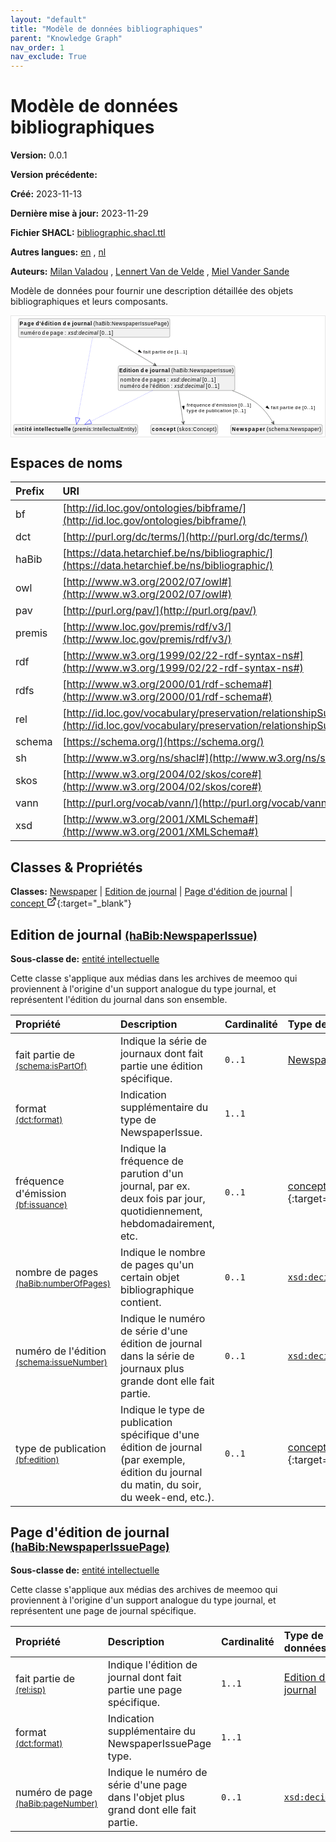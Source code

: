 ```yaml
---
layout: "default"
title: "Modèle de données bibliographiques"
parent: "Knowledge Graph"
nav_order: 1
nav_exclude: True
---
```

<svg xmlns="http://www.w3.org/2000/svg" style="display: none;"><symbol id="svg-external-link" width="24" height="24" viewBox="0 0 24 24" fill="none" stroke="currentColor" stroke-width="2" stroke-linecap="round" stroke-linejoin="round" class="feather feather-external-link"><title id="svg-external-link-title">(external link)</title><path d="M18 13v6a2 2 0 0 1-2 2H5a2 2 0 0 1-2-2V8a2 2 0 0 1 2-2h6"></path><polyline points="15 3 21 3 21 9"></polyline><line x1="10" y1="14" x2="21" y2="3"></line> </symbol></svg>

Modèle de données bibliographiques
====================

**Version:** 0.0.1

**Version précédente:** 

**Créé:** 2023-11-13

**Dernière mise à jour:** 2023-11-29

**Fichier SHACL:** [bibliographic.shacl.ttl](bibliographic.shacl.ttl)

**Autres langues:**
[en](../en)
, [nl](../nl)

**Auteurs:**
[Milan Valadou](mailto:milan.valadou@meemoo.be)
, [Lennert Van de Velde](mailto:lennert.vandevelde@meemoo.be)
, [Miel Vander Sande](mailto:miel.vandersande@meemoo.be)


Modèle de données pour fournir une description détaillée des objets bibliographiques et leurs composants.

<div class="wrap">
  <div class="zoom">
  <svg xmlns="http://www.w3.org/2000/svg" xmlns:xlink="http://www.w3.org/1999/xlink" contentStyleType="text/css" preserveAspectRatio="none" version="1.1" viewBox="0 0 850 326" zoomAndPan="magnify"><defs/><g><a href="#schema%3ANewspaper" target="_top" title="#schema%3ANewspaper" xlink:actuate="onRequest" xlink:href="#schema%3ANewspaper" xlink:show="new" xlink:title="#schema%3ANewspaper" xlink:type="simple"><g id="elem_schema_Newspaper"><rect codeLine="15" fill="#F1F1F1" height="26.2969" id="schema_Newspaper" rx="3.5" ry="3.5" style="stroke:#181818;stroke-width:0.5;" width="248" x="595" y="294"/><text fill="#000000" font-family="sans-serif" font-size="14" font-weight="bold" lengthAdjust="spacing" textLength="90" x="598" y="311.9951">Newspaper</text><text fill="#000000" font-family="sans-serif" font-size="14" lengthAdjust="spacing" textLength="4" x="688" y="311.9951"> </text><text fill="#000000" font-family="sans-serif" font-size="14" lengthAdjust="spacing" textLength="148" x="692" y="311.9951">(schema:Newspaper)</text></g></a><a href="#haBib%3ANewspaperIssue" target="_top" title="#haBib%3ANewspaperIssue" xlink:actuate="onRequest" xlink:href="#haBib%3ANewspaperIssue" xlink:show="new" xlink:title="#haBib%3ANewspaperIssue" xlink:type="simple"><g id="elem_haBib_NewspaperIssue"><rect codeLine="16" fill="#F1F1F1" height="66.8906" id="haBib_NewspaperIssue" rx="3.5" ry="3.5" style="stroke:#181818;stroke-width:0.5;" width="316" x="290" y="135"/><text fill="#000000" font-family="sans-serif" font-size="14" font-weight="bold" lengthAdjust="spacing" textLength="53" x="293" y="152.9951">Edition</text><text fill="#000000" font-family="sans-serif" font-size="14" font-weight="bold" lengthAdjust="spacing" textLength="5" x="346" y="152.9951"> </text><text fill="#000000" font-family="sans-serif" font-size="14" font-weight="bold" lengthAdjust="spacing" textLength="20" x="351" y="152.9951">de</text><text fill="#000000" font-family="sans-serif" font-size="14" font-weight="bold" lengthAdjust="spacing" textLength="5" x="371" y="152.9951"> </text><text fill="#000000" font-family="sans-serif" font-size="14" font-weight="bold" lengthAdjust="spacing" textLength="54" x="376" y="152.9951">journal</text><text fill="#000000" font-family="sans-serif" font-size="14" lengthAdjust="spacing" textLength="4" x="430" y="152.9951"> </text><text fill="#000000" font-family="sans-serif" font-size="14" lengthAdjust="spacing" textLength="169" x="434" y="152.9951">(haBib:NewspaperIssue)</text><line style="stroke:#181818;stroke-width:0.5;" x1="291" x2="605" y1="161.2969" y2="161.2969"/><text fill="#000000" font-family="sans-serif" font-size="14" lengthAdjust="spacing" textLength="54" x="296" y="178.292">nombre</text><text fill="#000000" font-family="sans-serif" font-size="14" lengthAdjust="spacing" textLength="4" x="350" y="178.292"> </text><text fill="#000000" font-family="sans-serif" font-size="14" lengthAdjust="spacing" textLength="18" x="354" y="178.292">de</text><text fill="#000000" font-family="sans-serif" font-size="14" lengthAdjust="spacing" textLength="4" x="372" y="178.292"> </text><text fill="#000000" font-family="sans-serif" font-size="14" lengthAdjust="spacing" textLength="43" x="376" y="178.292">pages</text><text fill="#000000" font-family="sans-serif" font-size="14" lengthAdjust="spacing" textLength="4" x="419" y="178.292"> </text><text fill="#000000" font-family="sans-serif" font-size="14" lengthAdjust="spacing" textLength="5" x="423" y="178.292">:</text><text fill="#000000" font-family="sans-serif" font-size="14" lengthAdjust="spacing" textLength="4" x="428" y="178.292"> </text><text fill="#000000" font-family="sans-serif" font-size="14" font-style="italic" lengthAdjust="spacing" textLength="82" x="432" y="178.292">xsd:decimal</text><text fill="#000000" font-family="sans-serif" font-size="14" lengthAdjust="spacing" textLength="4" x="514" y="178.292"> </text><text fill="#000000" font-family="sans-serif" font-size="14" lengthAdjust="spacing" textLength="36" x="518" y="178.292">[0..1]</text><text fill="#000000" font-family="sans-serif" font-size="14" lengthAdjust="spacing" textLength="54" x="296" y="194.5889">numéro</text><text fill="#000000" font-family="sans-serif" font-size="14" lengthAdjust="spacing" textLength="4" x="350" y="194.5889"> </text><text fill="#000000" font-family="sans-serif" font-size="14" lengthAdjust="spacing" textLength="18" x="354" y="194.5889">de</text><text fill="#000000" font-family="sans-serif" font-size="14" lengthAdjust="spacing" textLength="4" x="372" y="194.5889"> </text><text fill="#000000" font-family="sans-serif" font-size="14" lengthAdjust="spacing" textLength="53" x="376" y="194.5889">l'édition</text><text fill="#000000" font-family="sans-serif" font-size="14" lengthAdjust="spacing" textLength="4" x="429" y="194.5889"> </text><text fill="#000000" font-family="sans-serif" font-size="14" lengthAdjust="spacing" textLength="5" x="433" y="194.5889">:</text><text fill="#000000" font-family="sans-serif" font-size="14" lengthAdjust="spacing" textLength="4" x="438" y="194.5889"> </text><text fill="#000000" font-family="sans-serif" font-size="14" font-style="italic" lengthAdjust="spacing" textLength="82" x="442" y="194.5889">xsd:decimal</text><text fill="#000000" font-family="sans-serif" font-size="14" lengthAdjust="spacing" textLength="4" x="524" y="194.5889"> </text><text fill="#000000" font-family="sans-serif" font-size="14" lengthAdjust="spacing" textLength="36" x="528" y="194.5889">[0..1]</text></g></a><a href="#premis%3AIntellectualEntity" target="_top" title="#premis%3AIntellectualEntity" xlink:actuate="onRequest" xlink:href="#premis%3AIntellectualEntity" xlink:show="new" xlink:title="#premis%3AIntellectualEntity" xlink:type="simple"><g id="elem_premis_IntellectualEntity"><rect codeLine="19" fill="#F1F1F1" height="26.2969" id="premis_IntellectualEntity" rx="3.5" ry="3.5" style="stroke:#181818;stroke-width:0.5;" width="336" x="7" y="294"/><text fill="#000000" font-family="sans-serif" font-size="14" font-weight="bold" lengthAdjust="spacing" textLength="46" x="10" y="311.9951">entité</text><text fill="#000000" font-family="sans-serif" font-size="14" font-weight="bold" lengthAdjust="spacing" textLength="5" x="56" y="311.9951"> </text><text fill="#000000" font-family="sans-serif" font-size="14" font-weight="bold" lengthAdjust="spacing" textLength="101" x="61" y="311.9951">intellectuelle</text><text fill="#000000" font-family="sans-serif" font-size="14" lengthAdjust="spacing" textLength="4" x="162" y="311.9951"> </text><text fill="#000000" font-family="sans-serif" font-size="14" lengthAdjust="spacing" textLength="174" x="166" y="311.9951">(premis:IntellectualEntity)</text></g></a><a href="#haBib%3ANewspaperIssuePage" target="_top" title="#haBib%3ANewspaperIssuePage" xlink:actuate="onRequest" xlink:href="#haBib%3ANewspaperIssuePage" xlink:show="new" xlink:title="#haBib%3ANewspaperIssuePage" xlink:type="simple"><g id="elem_haBib_NewspaperIssuePage"><rect codeLine="18" fill="#F1F1F1" height="50.5938" id="haBib_NewspaperIssuePage" rx="3.5" ry="3.5" style="stroke:#181818;stroke-width:0.5;" width="410" x="20" y="7"/><text fill="#000000" font-family="sans-serif" font-size="14" font-weight="bold" lengthAdjust="spacing" textLength="39" x="23" y="24.9951">Page</text><text fill="#000000" font-family="sans-serif" font-size="14" font-weight="bold" lengthAdjust="spacing" textLength="5" x="62" y="24.9951"> </text><text fill="#000000" font-family="sans-serif" font-size="14" font-weight="bold" lengthAdjust="spacing" textLength="68" x="67" y="24.9951">d'édition</text><text fill="#000000" font-family="sans-serif" font-size="14" font-weight="bold" lengthAdjust="spacing" textLength="5" x="135" y="24.9951"> </text><text fill="#000000" font-family="sans-serif" font-size="14" font-weight="bold" lengthAdjust="spacing" textLength="20" x="140" y="24.9951">de</text><text fill="#000000" font-family="sans-serif" font-size="14" font-weight="bold" lengthAdjust="spacing" textLength="5" x="160" y="24.9951"> </text><text fill="#000000" font-family="sans-serif" font-size="14" font-weight="bold" lengthAdjust="spacing" textLength="54" x="165" y="24.9951">journal</text><text fill="#000000" font-family="sans-serif" font-size="14" lengthAdjust="spacing" textLength="4" x="219" y="24.9951"> </text><text fill="#000000" font-family="sans-serif" font-size="14" lengthAdjust="spacing" textLength="204" x="223" y="24.9951">(haBib:NewspaperIssuePage)</text><line style="stroke:#181818;stroke-width:0.5;" x1="21" x2="429" y1="33.2969" y2="33.2969"/><text fill="#000000" font-family="sans-serif" font-size="14" lengthAdjust="spacing" textLength="54" x="26" y="50.292">numéro</text><text fill="#000000" font-family="sans-serif" font-size="14" lengthAdjust="spacing" textLength="4" x="80" y="50.292"> </text><text fill="#000000" font-family="sans-serif" font-size="14" lengthAdjust="spacing" textLength="18" x="84" y="50.292">de</text><text fill="#000000" font-family="sans-serif" font-size="14" lengthAdjust="spacing" textLength="4" x="102" y="50.292"> </text><text fill="#000000" font-family="sans-serif" font-size="14" lengthAdjust="spacing" textLength="35" x="106" y="50.292">page</text><text fill="#000000" font-family="sans-serif" font-size="14" lengthAdjust="spacing" textLength="4" x="141" y="50.292"> </text><text fill="#000000" font-family="sans-serif" font-size="14" lengthAdjust="spacing" textLength="5" x="145" y="50.292">:</text><text fill="#000000" font-family="sans-serif" font-size="14" lengthAdjust="spacing" textLength="4" x="150" y="50.292"> </text><text fill="#000000" font-family="sans-serif" font-size="14" font-style="italic" lengthAdjust="spacing" textLength="82" x="154" y="50.292">xsd:decimal</text><text fill="#000000" font-family="sans-serif" font-size="14" lengthAdjust="spacing" textLength="4" x="236" y="50.292"> </text><text fill="#000000" font-family="sans-serif" font-size="14" lengthAdjust="spacing" textLength="36" x="240" y="50.292">[0..1]</text></g></a><a href="../../terms/fr#skos%3AConcept" target="_top" title="../../terms/fr#skos%3AConcept" xlink:actuate="onRequest" xlink:href="../../terms/fr#skos%3AConcept" xlink:show="new" xlink:title="../../terms/fr#skos%3AConcept" xlink:type="simple"><g id="elem_skos_Concept"><rect codeLine="20" fill="#F1F1F1" height="26.2969" id="skos_Concept" rx="3.5" ry="3.5" style="stroke:#181818;stroke-width:0.5;" width="181" x="378.5" y="294"/><text fill="#000000" font-family="sans-serif" font-size="14" font-weight="bold" lengthAdjust="spacing" textLength="64" x="381.5" y="311.9951">concept</text><text fill="#000000" font-family="sans-serif" font-size="14" lengthAdjust="spacing" textLength="4" x="445.5" y="311.9951"> </text><text fill="#000000" font-family="sans-serif" font-size="14" lengthAdjust="spacing" textLength="107" x="449.5" y="311.9951">(skos:Concept)</text></g></a><g id="link_haBib_NewspaperIssue_premis_IntellectualEntity"><path codeLine="24" d="M382.96,202.02 C323.97,231.51 256.2997,265.3502 215.4197,285.7902 " fill="none" id="haBib_NewspaperIssue-to-premis_IntellectualEntity" style="stroke:#0000FF;stroke-width:1.0;stroke-dasharray:1.0,3.0;"/><polygon fill="none" points="199.32,293.84,218.103,291.1567,212.7364,280.4236,199.32,293.84" style="stroke:#0000FF;stroke-width:1.0;"/></g><g id="link_haBib_NewspaperIssue_schema_Newspaper"><path codeLine="28" d="M599.17,202.06 C620.2,210.01 640.81,219.85 659,232 C683.35,248.26 699.6774,272.2328 709.3074,288.6728 " fill="none" id="haBib_NewspaperIssue-to-schema_Newspaper" style="stroke:#454645;stroke-width:1.0;"/><polygon fill="#454645" points="712.34,293.85,711.2425,284.0625,709.8128,289.5357,704.3396,288.106,712.34,293.85" style="stroke:#454645;stroke-width:1.0;"/><polygon fill="#000000" points="698.9303,251.1572,693.6371,243.2557,690.0036,247.8761,698.9303,251.1572" style="stroke:#000000;stroke-width:1.0;"/><text fill="#000000" font-family="sans-serif" font-size="13" lengthAdjust="spacing" textLength="20" x="704" y="252.5669">fait</text><text fill="#000000" font-family="sans-serif" font-size="13" lengthAdjust="spacing" textLength="4" x="724" y="252.5669"> </text><text fill="#000000" font-family="sans-serif" font-size="13" lengthAdjust="spacing" textLength="37" x="728" y="252.5669">partie</text><text fill="#000000" font-family="sans-serif" font-size="13" lengthAdjust="spacing" textLength="4" x="765" y="252.5669"> </text><text fill="#000000" font-family="sans-serif" font-size="13" lengthAdjust="spacing" textLength="16" x="769" y="252.5669">de</text><text fill="#000000" font-family="sans-serif" font-size="13" lengthAdjust="spacing" textLength="4" x="785" y="252.5669"> </text><text fill="#000000" font-family="sans-serif" font-size="13" lengthAdjust="spacing" textLength="34" x="789" y="252.5669">[0..1]</text></g><g id="link_haBib_NewspaperIssue_skos_Concept"><path codeLine="29" d="M453.03,202.2 C457.57,231.69 463.0892,267.5595 466.2192,287.9395 " fill="none" id="haBib_NewspaperIssue-to-skos_Concept" style="stroke:#454645;stroke-width:1.0;"/><polygon fill="#454645" points="467.13,293.87,469.7174,284.3671,466.371,288.9279,461.8101,285.5815,467.13,293.87" style="stroke:#454645;stroke-width:1.0;"/><polygon fill="#000000" points="467.7602,253.0747,469.2897,243.6879,463.4802,244.5816,467.7602,253.0747" style="stroke:#000000;stroke-width:1.0;"/><text fill="#000000" font-family="sans-serif" font-size="13" lengthAdjust="spacing" textLength="64" x="476" y="245.0669">fréquence</text><text fill="#000000" font-family="sans-serif" font-size="13" lengthAdjust="spacing" textLength="4" x="540" y="245.0669"> </text><text fill="#000000" font-family="sans-serif" font-size="13" lengthAdjust="spacing" textLength="68" x="544" y="245.0669">d'émission</text><text fill="#000000" font-family="sans-serif" font-size="13" lengthAdjust="spacing" textLength="4" x="612" y="245.0669"> </text><text fill="#000000" font-family="sans-serif" font-size="13" lengthAdjust="spacing" textLength="34" x="616" y="245.0669">[0..1]</text><text fill="#000000" font-family="sans-serif" font-size="13" lengthAdjust="spacing" textLength="28" x="476" y="260.1997">type</text><text fill="#000000" font-family="sans-serif" font-size="13" lengthAdjust="spacing" textLength="4" x="504" y="260.1997"> </text><text fill="#000000" font-family="sans-serif" font-size="13" lengthAdjust="spacing" textLength="16" x="508" y="260.1997">de</text><text fill="#000000" font-family="sans-serif" font-size="13" lengthAdjust="spacing" textLength="4" x="524" y="260.1997"> </text><text fill="#000000" font-family="sans-serif" font-size="13" lengthAdjust="spacing" textLength="69" x="528" y="260.1997">publication</text><text fill="#000000" font-family="sans-serif" font-size="13" lengthAdjust="spacing" textLength="4" x="597" y="260.1997"> </text><text fill="#000000" font-family="sans-serif" font-size="13" lengthAdjust="spacing" textLength="34" x="601" y="260.1997">[0..1]</text></g><g id="link_haBib_NewspaperIssuePage_premis_IntellectualEntity"><path codeLine="32" d="M220.47,58.16 C210.09,114.76 188.1121,234.5862 180.4721,276.1762 " fill="none" id="haBib_NewspaperIssuePage-to-premis_IntellectualEntity" style="stroke:#0000FF;stroke-width:1.0;stroke-dasharray:1.0,3.0;"/><polygon fill="none" points="177.22,293.88,186.3734,277.2603,174.5709,275.0922,177.22,293.88" style="stroke:#0000FF;stroke-width:1.0;"/></g><g id="link_haBib_NewspaperIssuePage_haBib_NewspaperIssue"><path codeLine="35" d="M265.9,58.08 C301.86,79.69 349.3269,108.21 388.7569,131.9 " fill="none" id="haBib_NewspaperIssuePage-to-haBib_NewspaperIssue" style="stroke:#454645;stroke-width:1.0;"/><polygon fill="#454645" points="393.9,134.99,388.2454,126.9262,389.6141,132.415,384.1253,133.7837,393.9,134.99" style="stroke:#454645;stroke-width:1.0;"/><polygon fill="#000000" points="353.2858,99.1416,347.0463,91.9639,344.019,97.0022,353.2858,99.1416" style="stroke:#000000;stroke-width:1.0;"/><text fill="#000000" font-family="sans-serif" font-size="13" lengthAdjust="spacing" textLength="20" x="358" y="101.0669">fait</text><text fill="#000000" font-family="sans-serif" font-size="13" lengthAdjust="spacing" textLength="4" x="378" y="101.0669"> </text><text fill="#000000" font-family="sans-serif" font-size="13" lengthAdjust="spacing" textLength="37" x="382" y="101.0669">partie</text><text fill="#000000" font-family="sans-serif" font-size="13" lengthAdjust="spacing" textLength="4" x="419" y="101.0669"> </text><text fill="#000000" font-family="sans-serif" font-size="13" lengthAdjust="spacing" textLength="16" x="423" y="101.0669">de</text><text fill="#000000" font-family="sans-serif" font-size="13" lengthAdjust="spacing" textLength="4" x="439" y="101.0669"> </text><text fill="#000000" font-family="sans-serif" font-size="13" lengthAdjust="spacing" textLength="34" x="443" y="101.0669">[1..1]</text></g></g></svg>
  </div>
</div>

## Espaces de noms

| Prefix | URI      |
| :----- | :------- |
| bf     | [http://id.loc.gov/ontologies/bibframe/](http://id.loc.gov/ontologies/bibframe/) |
| dct     | [http://purl.org/dc/terms/](http://purl.org/dc/terms/) |
| haBib     | [https://data.hetarchief.be/ns/bibliographic/](https://data.hetarchief.be/ns/bibliographic/) |
| owl     | [http://www.w3.org/2002/07/owl#](http://www.w3.org/2002/07/owl#) |
| pav     | [http://purl.org/pav/](http://purl.org/pav/) |
| premis     | [http://www.loc.gov/premis/rdf/v3/](http://www.loc.gov/premis/rdf/v3/) |
| rdf     | [http://www.w3.org/1999/02/22-rdf-syntax-ns#](http://www.w3.org/1999/02/22-rdf-syntax-ns#) |
| rdfs     | [http://www.w3.org/2000/01/rdf-schema#](http://www.w3.org/2000/01/rdf-schema#) |
| rel     | [http://id.loc.gov/vocabulary/preservation/relationshipSubType/](http://id.loc.gov/vocabulary/preservation/relationshipSubType/) |
| schema     | [https://schema.org/](https://schema.org/) |
| sh     | [http://www.w3.org/ns/shacl#](http://www.w3.org/ns/shacl#) |
| skos     | [http://www.w3.org/2004/02/skos/core#](http://www.w3.org/2004/02/skos/core#) |
| vann     | [http://purl.org/vocab/vann/](http://purl.org/vocab/vann/) |
| xsd     | [http://www.w3.org/2001/XMLSchema#](http://www.w3.org/2001/XMLSchema#) |

## Classes & Propriétés

**Classes:** 
 [Newspaper](#schema%3ANewspaper) |  [Edition de journal](#haBib%3ANewspaperIssue) |  [Page d'édition de journal](#haBib%3ANewspaperIssuePage) |  [concept <svg class="svg-external-link" viewBox="0 0 24 24" aria-labelledby="svg-external-link-title"><use xlink:href="#svg-external-link"></use></svg>](../../terms/fr#skos%3AConcept){:target="_blank"}
## <a id="haBib%3ANewspaperIssue"></a>Edition de journal <small>[(haBib:NewspaperIssue)](https://data.hetarchief.be/ns/bibliographic/NewspaperIssue)</small>


**Sous-classe de:** 
[entité intellectuelle](#premis%3AIntellectualEntity)

Cette classe s'applique aux médias dans les archives de meemoo qui proviennent à l'origine d'un support analogue du type journal, et représentent l'édition du journal dans son ensemble.

| Propriété | Description | Cardinalité | Type de données |
| :------ | :---------- | :---------- | :------- |
| <a id='schema%3AisPartOf'></a>fait partie de <br> <small>[(schema:isPartOf)](https://schema.org/isPartOf)</small> | Indique la série de journaux dont fait partie une édition spécifique. | `0..1` | [Newspaper](#schema%3ANewspaper)  |
| <a id='dct%3Aformat'></a>format <br> <small>[(dct:format)](http://purl.org/dc/terms/format)</small> | Indication supplémentaire du type de NewspaperIssue. | `1..1` |   |
| <a id='bf%3Aissuance'></a>fréquence d'émission <br> <small>[(bf:issuance)](http://id.loc.gov/ontologies/bibframe/issuance)</small> | Indique la fréquence de parution d'un journal, par ex. deux fois par jour, quotidiennement, hebdomadairement, etc. | `0..1` | [concept <svg class="svg-external-link" viewBox="0 0 24 24" aria-labelledby="svg-external-link-title"><use xlink:href="#svg-external-link"></use></svg>](../../terms/fr#skos%3AConcept){:target="_blank"}  |
| <a id='haBib%3AnumberOfPages'></a>nombre de pages <br> <small>[(haBib:numberOfPages)](https://data.hetarchief.be/ns/bibliographic/numberOfPages)</small> | Indique le nombre de pages qu'un certain objet bibliographique contient. | `0..1` | [`xsd:decimal`](http://www.w3.org/2001/XMLSchema#decimal)  |
| <a id='schema%3AissueNumber'></a>numéro de l'édition <br> <small>[(schema:issueNumber)](https://schema.org/issueNumber)</small> | Indique le numéro de série d'une édition de journal dans la série de journaux plus grande dont elle fait partie. | `0..1` | [`xsd:decimal`](http://www.w3.org/2001/XMLSchema#decimal)  |
| <a id='bf%3Aedition'></a>type de publication <br> <small>[(bf:edition)](http://id.loc.gov/ontologies/bibframe/edition)</small> | Indique le type de publication spécifique d'une édition de journal (par exemple, édition du journal du matin, du soir, du week-end, etc.). | `0..1` | [concept <svg class="svg-external-link" viewBox="0 0 24 24" aria-labelledby="svg-external-link-title"><use xlink:href="#svg-external-link"></use></svg>](../../terms/fr#skos%3AConcept){:target="_blank"}  |



## <a id="haBib%3ANewspaperIssuePage"></a>Page d'édition de journal <small>[(haBib:NewspaperIssuePage)](https://data.hetarchief.be/ns/bibliographic/NewspaperIssuePage)</small>


**Sous-classe de:** 
[entité intellectuelle](#premis%3AIntellectualEntity)

Cette classe s'applique aux médias des archives de meemoo qui proviennent à l'origine d'un support analogue du type journal, et représentent une page de journal spécifique.

| Propriété | Description | Cardinalité | Type de données |
| :------ | :---------- | :---------- | :------- |
| <a id='rel%3Aisp'></a>fait partie de <br> <small>[(rel:isp)](http://id.loc.gov/vocabulary/preservation/relationshipSubType/isp)</small> | Indique l'édition de journal dont fait partie une page spécifique. | `1..1` | [Edition de journal](#haBib%3ANewspaperIssue)  |
| <a id='dct%3Aformat'></a>format <br> <small>[(dct:format)](http://purl.org/dc/terms/format)</small> | Indication supplémentaire du NewspaperIssuePage type. | `1..1` |   |
| <a id='haBib%3ApageNumber'></a>numéro de page <br> <small>[(haBib:pageNumber)](https://data.hetarchief.be/ns/bibliographic/pageNumber)</small> | Indique le numéro de série d'une page dans l'objet plus grand dont elle fait partie. | `0..1` | [`xsd:decimal`](http://www.w3.org/2001/XMLSchema#decimal)  |



[^1]: Étiquettes de langue uniques requises
<style>
.zoom > svg {
    width: 100%;
    height: auto;
    background-color: #fff;
}

.zoom > svg text{
   -webkit-user-select: none;
   -moz-user-select: none;
   -ms-user-select: none;
   user-select: none;
}

.wrap {
  overflow: hidden;
  border: 1px solid #E6E6E6;
}

.zoom {
  position: relative;
}

.zoom:hover {
  transform: scale(2.0); cursor: grab;
}
.svg-external-link {
  width: 16px;
  height: 16px;
}
</style>
<script>
var svg = document.querySelector('svg[zoomAndPan="magnify"]');
var zoomDiv = document.querySelector('.zoom');
zoomDiv.addEventListener('mouseleave', onMouseOutZoomDiv);
if (window.PointerEvent) {
  svg.addEventListener('pointerdown', onPointerDown);
  svg.addEventListener('pointerup', onPointerUp);
  svg.addEventListener('pointerleave', onPointerUp); 
  svg.addEventListener('pointermove', onPointerMove); 
} else {

  svg.addEventListener('mousedown', onPointerDown); 
  svg.addEventListener('mouseup', onPointerUp); 
  svg.addEventListener('mouseleave', onPointerUp); 
  svg.addEventListener('mousemove', onPointerMove); 

  svg.addEventListener('touchstart', onPointerDown);
  svg.addEventListener('touchend', onPointerUp);
  svg.addEventListener('touchmove', onPointerMove); 
}

function getPointFromEvent (event) {
  var point = {x:0, y:0};
  if (event.targetTouches) {
    point.x = event.targetTouches[0].clientX;
    point.y = event.targetTouches[0].clientY;
  } else {
    point.x = event.clientX;
    point.y = event.clientY;
  }
  
  return point;
}

var isPointerDown = false;

var pointerOrigin = {
  x: 0,
  y: 0
};

function onPointerDown(event) {
  isPointerDown = true; 
  
  var pointerPosition = getPointFromEvent(event);
  pointerOrigin.x = pointerPosition.x;
  pointerOrigin.y = pointerPosition.y;
}

var originalViewBoxString = svg.getAttribute('viewBox');
var originalViewBoxList= svg.viewBox.baseVal;

var originalViewBox = {
    x: originalViewBoxList.x,
    y: originalViewBoxList.y,
    width: originalViewBoxList.width,
    height: originalViewBoxList.height
};

var viewBox = structuredClone(originalViewBox);
console.log(viewBox);
var newViewBox = {
  x: 0,
  y: 0
};

var ratio = viewBox.width / svg.getBoundingClientRect().width;
window.addEventListener('resize', function() {
  ratio = viewBox.width / svg.getBoundingClientRect().width;
});

function onPointerMove (event) {
  if (!isPointerDown) {
    return;
  }
  event.preventDefault();

  var pointerPosition = getPointFromEvent(event);

  newViewBox.x = viewBox.x - ((pointerPosition.x - pointerOrigin.x) * ratio);
  newViewBox.y = viewBox.y - ((pointerPosition.y - pointerOrigin.y) * ratio);

  var viewBoxString = `${newViewBox.x} ${newViewBox.y} ${viewBox.width} ${viewBox.height}`;
  svg.setAttribute('viewBox', viewBoxString);
}

function onPointerUp() {
  isPointerDown = false;

  viewBox.x = newViewBox.x;
  viewBox.y = newViewBox.y;
}
function onMouseOutZoomDiv(event) {

  var viewBoxString = structuredClone(originalViewBoxString);
  viewBox.x = 0;
  viewBox.y = 0;
  svg.setAttribute('viewBox', originalViewBoxString);
}

</script>
